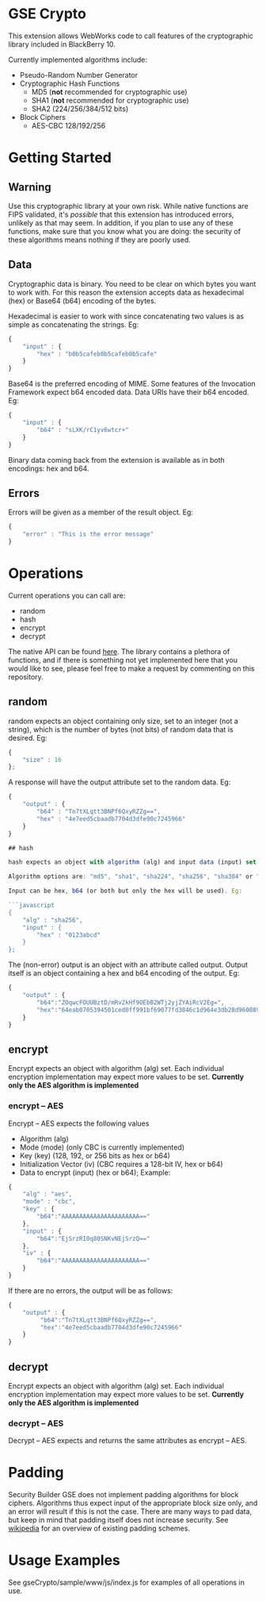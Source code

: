 # GSE Crypto

This extension allows WebWorks code to call features of the cryptographic library included in BlackBerry 10.

Currently implemented algorithms include:

* Pseudo-Random Number Generator
* Cryptographic Hash Functions
    * MD5 (**not** recommended for cryptographic use)
    * SHA1 (**not** recommended for cryptographic use)
    * SHA2 (224/256/384/512 bits)
* Block Ciphers
    * AES-CBC 128/192/256

# Getting Started
## Warning
Use this cryptographic library at your own risk. While native functions are FIPS validated, it's _possible_ that this extension has introduced errors, unlikely as that may seem. In addition, if you plan to use any of these functions, make sure that you know what you are doing: the security of these algorithms means nothing if they are poorly used.

## Data

Cryptographic data is binary. You need to be clear on which bytes you want to work with. For this reason the extension accepts data as hexadecimal (hex) or Base64 (b64) encoding of the bytes.

Hexadecimal is easier to work with since concatenating two values is as simple as concatenating the strings. Eg:

```javascript
{
    "input" : {
        "hex" : "b0b5cafeb0b5cafeb0b5cafe"
    }
}
```

Base64 is the preferred encoding of MIME. Some features of the Invocation Framework expect b64 encoded data. Data URIs have their b64 encoded. Eg:

```javascript
{
    "input" : {
        "b64" : "sLXK/rC1yv6wtcr+"
    }
}
```

Binary data coming back from the extension is available as in both encodings: hex and b64.

## Errors

Errors will be given as a member of the result object. Eg:

```javascript
{
    "error" : "This is the error message"
}
```

# Operations
Current operations you can call are:

* random
* hash
* encrypt
* decrypt

The native API can be found [here](http://developer.blackberry.com/native/reference/core/com.qnx.doc.crypto.lib_ref/topic/manual/intro.html). The library contains a plethora of functions, and if there is something not yet implemented here that you would like to see, please feel free to make a request by commenting on this repository.

## random

random expects an object containing only size, set to an integer (not a string), which is the number of bytes (not bits) of random data that is desired. Eg:

```javascript
{
    "size" : 16
};
```

A response will have the output attribute set to the random data. Eg:
```javascript
{
    "output" : {
        "b64" : "Tn7tXLqtt3BNPf6QxyRZZg==",
        "hex" : "4e7eed5cbaadb7704d3dfe90c7245966"
    }
}

## hash

hash expects an object with algorithm (alg) and input data (input) set.

Algorithm options are: "md5", "sha1", "sha224", "sha256", "sha384" or "sha512"

Input can be hex, b64 (or both but only the hex will be used). Eg:

```javascript
{
    "alg" : "sha256",
    "input" : {
        "hex" : "0123abcd"
    }
};
```

The (non-error) output is an object with an attribute called output. Output itself is an object containing a hex and b64 encoding of the output. Eg:
```javascript
{
    "output" : {
        "b64":"ZOqwcFOUUBztD/mRv2kHf9OEbB2WTj2yjZYAiRcV2Eg=",
        "hex":"64eab0705394501ced0ff991bf69077fd3846c1d964e3db28d9600891715d848"
    }
}
```

## encrypt
Encrypt expects an object with algorithm (alg) set. Each individual encryption implementation may expect more values to be set.
**Currently only the AES algorithm is implemented**

### encrypt – AES
Encrypt – AES expects the following values
* Algorithm (alg) 
* Mode (mode)					(only CBC is currently implemented)
* Key (key)						(128, 192, or 256 bits as hex or b64)
* Initialization Vector (iv)	(CBC requires a 128-bit IV, hex or b64)
* Data to encrypt (input)		(hex or b64);
Example:

```javascript
{
    "alg" : "aes",
    "mode" : "cbc",
    "key" : {
        "b64":"AAAAAAAAAAAAAAAAAAAAAA=="
    },
    "input" : {
        "b64":"EjSrzRI0q80SNKvNEjSrzQ=="
    },
    "iv" : {
        "b64":"AAAAAAAAAAAAAAAAAAAAAA=="
    }
}
```

If there are no errors, the output will be as follows:

```javascript
{
    "output" : {
         "b64":"Tn7tXLqtt3BNPf6QxyRZZg==",
         "hex":"4e7eed5cbaadb7704d3dfe90c7245966"
    }
}
```

## decrypt

Encrypt expects an object with algorithm (alg) set. Each individual encryption implementation may expect more values to be set.
**Currently only the AES algorithm is implemented**

### decrypt – AES

Decrypt – AES expects and returns the same attributes as encrypt – AES.

# Padding
Security Builder GSE does not implement padding algorithms for block ciphers. Algorithms thus expect input of the appropriate block size only, and an error will result if this is not the case.
There are many ways to pad data, but keep in mind that padding itself does not increase security. See [wikipedia](http://en.wikipedia.org/wiki/Padding_%28cryptography%29) for an overview of existing padding schemes.

# Usage Examples
See gseCrypto/sample/www/js/index.js for examples of all operations in use.

